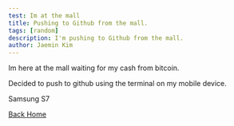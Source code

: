 ```yaml
---
test: Im at the mall
title: Pushing to Github from the mall.
tags: [random]
description: I'm pushing to Github from the mall.
author: Jaemin Kim
---
```


Im here at the mall waiting for my cash from bitcoin.

Decided to push to github using the terminal on my mobile device.

Samsung S7


[Back Home](https://jaemnkm.github.io/jekyll-now/)
